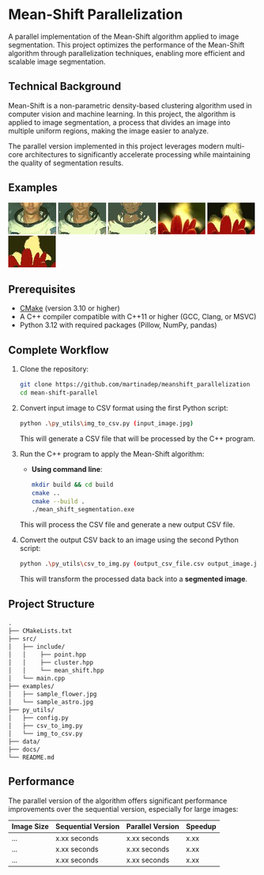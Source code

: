 # Mean-Shift Parallelization
A parallel implementation of the Mean-Shift algorithm applied 
to image segmentation. This project optimizes the performance 
of the Mean-Shift algorithm through parallelization techniques, 
enabling more efficient and scalable image segmentation.

## Technical Background
Mean-Shift is a non-parametric density-based clustering algorithm 
used in computer vision and machine learning. In this project, the 
algorithm is applied to image segmentation, a process that divides 
an image into multiple uniform regions, making the image easier to analyze.

The parallel version implemented in this project leverages 
modern multi-core architectures to significantly accelerate 
processing while maintaining the quality of segmentation results.

## Examples
![asto](examples/sample_astro.jpg)
![astoB10](docs/astro_B10.jpg)
![astoB30](docs/astro_B30.jpg)
![flower](examples/sample_flower.jpg)
![flowerB10](docs/flower_B10.jpg)
![flowerB40](docs/flower_B40.jpg)


## Prerequisites
- [CMake](https://cmake.org/download/) (version 3.10 or higher)
- A C++ compiler compatible with C++11 or higher (GCC, Clang, or MSVC)
- Python 3.12 with required packages (Pillow, NumPy, pandas)

## Complete Workflow
1. Clone the repository:
   ```bash
   git clone https://github.com/martinadep/meanshift_parallelization
   cd mean-shift-parallel
   ```

2. Convert input image to CSV format using the first Python script:
   ```bash
   python .\py_utils\img_to_csv.py (input_image.jpg)
   ```
   This will generate a CSV file that will be processed by the C++ program.

3. Run the C++ program to apply the Mean-Shift algorithm:
   - **Using command line**:
     ```bash
     mkdir build && cd build
     cmake ..
     cmake --build .
     ./mean_shift_segmentation.exe
     ```
   This will process the CSV file and generate a new output CSV file.

4. Convert the output CSV back to an image using the second Python script:
   ```bash
   python .\py_utils\csv_to_img.py (output_csv_file.csv output_image.jpg)
   ```
   This will transform the processed data back into a **segmented image**.

## Project Structure

```
.
├── CMakeLists.txt
├── src/
│   ├── include/
│   │    ├── point.hpp
│   │    ├── cluster.hpp
│   │    └── mean_shift.hpp
│   └── main.cpp
├── examples/
│   ├── sample_flower.jpg
│   └── sample_astro.jpg
├── py_utils/
│   ├── config.py
│   ├── csv_to_img.py
│   └── img_to_csv.py
├── data/
├── docs/ 
└── README.md
```

## Performance

The parallel version of the algorithm offers significant performance improvements over the sequential version, especially for large images:

| Image Size | Sequential Version | Parallel Version | Speedup |
|------------|-------------------|-----------------|---------|
| ...        | x.xx seconds      | x.xx seconds    | x.xx    |
| ...        | x.xx seconds      | x.xx seconds    | x.xx    |
| ...        | x.xx seconds      | x.xx seconds    | x.xx    |
